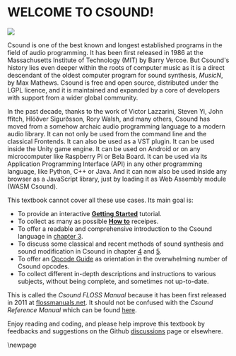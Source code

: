 # WELCOME TO CSOUND!

![](../resources/images/00-a-montage-3.png)

Csound is one of the best known and longest established programs in the
field of audio programming. It has been first released in 1986 at the
Massachusetts Institute of Technology (MIT) by Barry Vercoe. But
Csound's history lies even deeper within the roots of computer music as
it is a direct descendant of the oldest computer program for sound
synthesis, _MusicN_, by Max Mathews. Csound is free and open source,
distributed under the LGPL licence, and it is maintained and expanded by
a core of developers with support from a wider global community.

In the past decade, thanks to the work of Victor Lazzarini, Steven Yi, John 
ffitch, Hlöðver Sigurðsson, Rory Walsh, and many others, Csound has moved 
from a somehow archaic audio programming language to a modern audio library.
It can not only be used from the command line and the classical Frontends.
It can also be used as a VST plugin. It can be used inside the Unity game engine.
It can be used on Android or on any microcomputer like Raspberry Pi or Bela Board.
It can be used via its Application Programming Interface (API) in any other
programming language, like Python, C++ or Java. And it can now also be used
inside any browser as a JavaScript library, just by loading it
as Web Assembly module (WASM Csound).

This textbook cannot cover all these use cases. Its main goal is:

- To provide an interactive [**Getting Started**](01-GS-01.md) tutorial.  
- To collect as many as possible [**How to**](02-a-ht-overview.md) receipes.  
- To offer a readable and comprehensive introduction to the Csound language
  in [chapter 3](03-a-initialization-and-performance-pass.md).  
- To discuss some classical and recent methods of sound synthesis and sound 
modification in Csound in chapter [4](04-a-additive-synthesis.md) and
[5](05-a-envelopes.md).
- To offer an [Opcode Guide](15-a-opcode-guide.md) as orientation in the
overwhelming number of Csound opcodes.
- To collect different in-depth descriptions and instructions to various subjects,
without being complete, and sometimes not up-to-date.

This is called the *Csound FLOSS Manual* because it has been first released in 
2011 at [flossmanuals.net](https://flossmanuals.net/). It should not be 
confused with the *Csound Reference Manual* which can be found 
[here](https://csound.com/docs/manual/index.html).

Enjoy reading and coding, and please help improve this textbook by feedbacks
and suggestions on the Github 
[discussions](https://github.com/csound-flossmanual/csound-floss/discussions)
page or elsewhere.

\newpage
